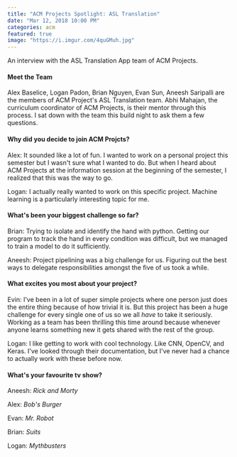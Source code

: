 ```yaml
---
title: "ACM Projects Spotlight: ASL Translation"
date: "Mar 12, 2018 10:00 PM"
categories: acm
featured: true
image: "https://i.imgur.com/4quGMuh.jpg"
---
```


An interview with the ASL Translation App team of ACM Projects.

<!--more-->

#### Meet the Team

Alex Baselice, Logan Padon, Brian Nguyen, Evan Sun, Aneesh Saripalli are the members of ACM Project's ASL Translation team. Abhi Mahajan, the curriculum coordinator of ACM Projects, is their mentor through this process. I sat down with the team this build night to ask them a few questions.


#### Why did you decide to join ACM Projcts?

Alex: It sounded like a lot of fun. I wanted to work on a personal project this semester but I wasn't sure what I wanted to do. But when I heard about ACM Projects at the information session at the beginning of the semester, I realized that this was the way to go.

Logan: I actually really wanted to work on this specific project. Machine learning is a particularly interesting topic for me. 


#### What's been your biggest challenge so far?

Brian: Trying to isolate and identify the hand with python. Getting our program to track the hand in every condition was difficult, but we managed to train a model to do it sufficiently.

Aneesh: Project pipelining was a big challenge for us. Figuring out the best ways to delegate responsibilities amongst the five of us took a while.


#### What excites you most about your project?

Evin: I've been in a lot of super simple projects where one person just does the entire thing because of how trivial it is. But this project has been a huge challenge for every single one of us so we all *have* to take it seriously. Working as a team has been thrilling this time around because whenever anyone learns something new it gets shared with the rest of the group. 

Logan: I like getting to work with cool technology. Like CNN, OpenCV, and Keras. I've looked through their documentation, but I've never had a chance to actually work with these before now.


#### What's your favourite tv show?

Aneesh: *Rick and Morty*

Alex: *Bob's Burger*

Evan: *Mr. Robot*

Brian: *Suits*

Logan: *Mythbusters*
